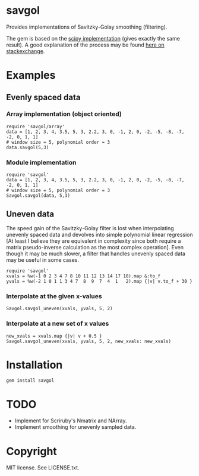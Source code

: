# savgol

Provides implementations of Savitzky-Golay smoothing (filtering).

The gem is based on the [scipy implementation](http://www.scipy.org/Cookbook/SavitzkyGolay) (gives exactly the same result).  A good explanation of the process may be found [here on stackexchange](http://dsp.stackexchange.com/a/9494).

# Examples

## Evenly spaced data

### Array implementation (object oriented)

    require 'savgol/array'
    data = [1, 2, 3, 4, 3.5, 5, 3, 2.2, 3, 0, -1, 2, 0, -2, -5, -8, -7, -2, 0, 1, 1]
    # window size = 5, polynomial order = 3
    data.savgol(5,3)

### Module implementation

    require 'savgol'
    data = [1, 2, 3, 4, 3.5, 5, 3, 2.2, 3, 0, -1, 2, 0, -2, -5, -8, -7, -2, 0, 1, 1]
    # window size = 5, polynomial order = 3
    Savgol.savgol(data, 5,3)

## Uneven data

The speed gain of the Savitzky-Golay filter is lost when interpolating
unevenly spaced data and devolves into simple polynomial linear regression [At
least I believe they are equivalent in complexity since both require a matrix
pseudo-inverse calculation as the most complex operation].  Even though it may
be much slower, a filter that handles unevenly spaced data may be useful in
some cases.

    require 'savgol'
    xvals = %w(-1 0 2 3 4 7 8 10 11 12 13 14 17 18).map &:to_f
    yvals = %w(-2 1 0 1 1 3 4 7  8  9  7  4  1   2).map {|v| v.to_f + 30 }

### Interpolate at the given x-values

    Savgol.savgol_uneven(xvals, yvals, 5, 2)

### Interpolate at a new set of x values

    new_xvals = xvals.map {|v| v + 0.5 }
    Savgol.savgol_uneven(xvals, yvals, 5, 2, new_xvals: new_xvals)

# Installation
    
    gem install savgol

# TODO

* Implement for Scriruby's Nmatrix and NArray.
* Implement smoothing for unevenly sampled data.

# Copyright

MIT license.  See LICENSE.txt.

